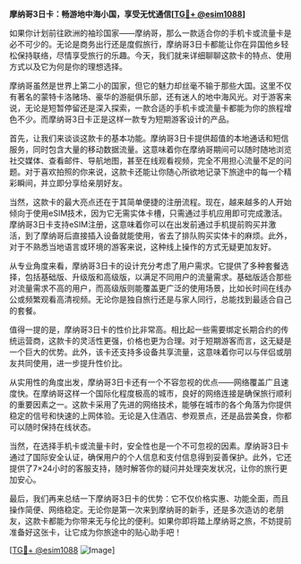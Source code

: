 **摩纳哥3日卡：畅游地中海小国，享受无忧通信[[TG💪+ @esim1088](https://t.me/s/esim1088)]**

如果你计划前往欧洲的袖珍国家——摩纳哥，那么一款适合你的手机卡或流量卡是必不可少的。无论是商务出行还是度假旅行，摩纳哥3日卡都能让你在异国他乡轻松保持联络，尽情享受旅行的乐趣。今天，我们就来详细聊聊这款卡的特点、使用方式以及它为何是你的理想选择。

摩纳哥虽然是世界上第二小的国家，但它的魅力却丝毫不输于那些大国。这里不仅有著名的蒙特卡洛赌场、豪华的游艇俱乐部，还有迷人的地中海风光。对于游客来说，无论是短暂停留还是深入探索，一款合适的手机卡或流量卡都能为你的旅程增色不少。而摩纳哥3日卡正是这样一款专为短期游客设计的产品。

首先，让我们来谈谈这款卡的基本功能。摩纳哥3日卡提供超值的本地通话和短信服务，同时包含大量的移动数据流量。这意味着你在摩纳哥期间可以随时随地浏览社交媒体、查看邮件、导航地图，甚至在线观看视频，完全不用担心流量不足的问题。对于喜欢拍照的你来说，这款卡还能让你随心所欲地记录下旅途中的每一个精彩瞬间，并立即分享给亲朋好友。

当然，这款卡的最大亮点还在于其简单便捷的注册流程。现在，越来越多的人开始倾向于使用eSIM技术，因为它无需实体卡槽，只需通过手机应用即可完成激活。摩纳哥3日卡支持eSIM注册，这意味着你可以在出发前通过手机提前购买并激活，到了摩纳哥后直接插入设备就能使用，省去了排队购买实体卡的麻烦。此外，对于不熟悉当地语言或环境的游客来说，这种线上操作的方式无疑更加友好。

从专业角度来看，摩纳哥3日卡的设计充分考虑了用户需求。它提供了多种套餐选择，包括基础版、升级版和高级版，以满足不同用户的流量需求。基础版适合那些对流量需求不高的用户，而高级版则能覆盖更广泛的使用场景，比如长时间在线办公或频繁观看高清视频。无论你是独自旅行还是与家人同行，总能找到最适合自己的套餐。

值得一提的是，摩纳哥3日卡的性价比非常高。相比起一些需要绑定长期合约的传统运营商，这款卡的灵活性更强，价格也更为合理。对于短期游客而言，这无疑是一个巨大的优势。此外，该卡还支持多设备共享流量，这意味着你可以与伴侣或朋友共同使用，进一步提升性价比。

从实用性的角度出发，摩纳哥3日卡还有一个不容忽视的优点——网络覆盖广且速度快。在摩纳哥这样一个国际化程度极高的城市，良好的网络连接是确保旅行顺利的重要因素之一。这款卡采用了先进的网络技术，能够在城市的各个角落为你提供稳定的信号和快速的上网体验。无论是入住酒店、参观景点，还是品尝美食，你都可以随时保持在线状态。

当然，在选择手机卡或流量卡时，安全性也是一个不可忽视的因素。摩纳哥3日卡通过了国际安全认证，确保用户的个人信息和支付信息得到妥善保护。此外，它还提供了7×24小时的客服支持，随时解答你的疑问并处理突发状况，让你的旅行更加安心。

最后，我们再来总结一下摩纳哥3日卡的优势：它不仅价格实惠、功能全面，而且操作简便、网络稳定。无论你是第一次来到摩纳哥的新手，还是多次造访的老朋友，这款卡都能为你带来无与伦比的便利。如果你即将踏上摩纳哥之旅，不妨提前准备好这张卡，让它成为你旅途中的贴心助手吧！

[[TG💪+ @esim1088](https://t.me/s/esim1088) ![Image](https://i.postimg.cc/4NQfJmqS/Snipaste-2025-05-13-00-14-12.png)]